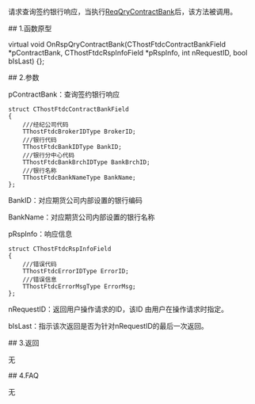 <p>请求查询签约银行响应，当执行<a href="../../CTHOSTFTDCTRADERSPI/REQQRYCONTRACTBANK/">ReqQryContractBank</a>后，该方法被调用。</p>
<span class="anchor" id="3b5253c2-a65c-40e1-8155-edcc5f6bf29b"></span>
## 1.函数原型
<p>virtual void OnRspQryContractBank(CThostFtdcContractBankField *pContractBank, CThostFtdcRspInfoField *pRspInfo, int nRequestID, bool bIsLast) {};</p>
<span class="anchor" id="d4238b3b-15e4-4980-928f-ecae28c7dd24"></span>
## 2.参数
<p>pContractBank：查询签约银行响应</p>
<pre><code>struct CThostFtdcContractBankField
{
    ///经纪公司代码
    TThostFtdcBrokerIDType BrokerID;
    ///银行代码
    TThostFtdcBankIDType BankID;
    ///银行分中心代码
    TThostFtdcBankBrchIDType BankBrchID;
    ///银行名称
    TThostFtdcBankNameType BankName;
};
</code></pre>
<p>BankID：对应期货公司内部设置的银行编码</p>
<p>BankName：对应期货公司内部设置的银行名称</p>
<p>pRspInfo：响应信息</p>
<pre><code>struct CThostFtdcRspInfoField
{
    ///错误代码
    TThostFtdcErrorIDType ErrorID;
    ///错误信息
    TThostFtdcErrorMsgType ErrorMsg;
};
</code></pre>
<p>nRequestID：返回用户操作请求的ID，该ID 由用户在操作请求时指定。</p>
<p>bIsLast：指示该次返回是否为针对nRequestID的最后一次返回。</p>
<span class="anchor" id="88250e4f-1d00-4ea3-91cf-1c65ef740089"></span>
## 3.返回
<p>无</p>
<span class="anchor" id="8407624a-b355-4ba9-9302-68f8a7aa17a1"></span>
## 4.FAQ
<p>无</p>
